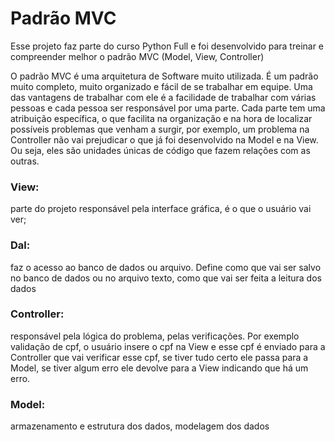 <h1>Padrão MVC</h1>

Esse projeto faz parte do curso Python Full e foi desenvolvido para treinar e compreender melhor o padrão MVC (Model, View, Controller)

O padrão MVC é uma arquitetura de Software muito utilizada. É um padrão muito completo, muito organizado e fácil de se trabalhar em equipe. Uma das vantagens de trabalhar com ele é a facilidade de trabalhar com várias pessoas e cada pessoa ser responsável por uma parte. Cada parte tem uma atribuição específica, o que facilita na organização e na hora de localizar possíveis problemas que venham a surgir, por exemplo, um problema na Controller não vai prejudicar o que já foi desenvolvido na Model e na View. Ou seja, eles são unidades únicas de código que fazem relações com as outras.

<h3>View:</h3> parte do projeto responsável pela interface gráfica, é o que o usuário vai ver;

<h3>Dal:</h3> faz o acesso ao banco de dados ou arquivo. Define como que vai ser salvo no banco de dados ou no arquivo texto, como que vai ser feita a leitura dos dados

<h3>Controller:</h3> responsável pela lógica do problema, pelas verificações. Por exemplo validação de cpf, o usuário insere o cpf na View e esse cpf é enviado para a Controller que vai verificar esse cpf, se tiver tudo certo ele passa para a Model, se tiver algum erro ele devolve para a View indicando que há um erro.

<h3>Model:</h3> armazenamento e estrutura dos dados, modelagem dos dados
